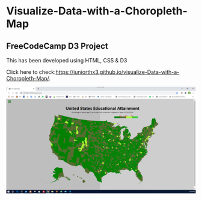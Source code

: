 # Visualize-Data-with-a-Choropleth-Map

## FreeCodeCamp D3 Project


This has been developed using HTML, CSS & D3

Click here to check:https://juniorthx3.github.io/visualize-Data-with-a-Choropleth-Map/.

![Project pic](projects.PNG)
